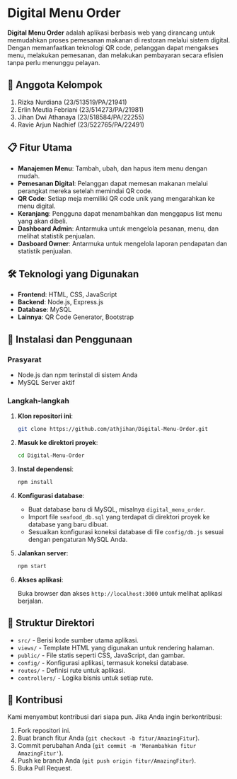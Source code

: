 
# Digital Menu Order

**Digital Menu Order** adalah aplikasi berbasis web yang dirancang untuk memudahkan proses pemesanan makanan di restoran melalui sistem digital. Dengan memanfaatkan teknologi QR code, pelanggan dapat mengakses menu, melakukan pemesanan, dan melakukan pembayaran secara efisien tanpa perlu menunggu pelayan.

## 👥 Anggota Kelompok

1. Rizka Nurdiana (23/513519/PA/21941)
2. Erlin Meutia Febriani (23/514273/PA/21981)
3. Jihan Dwi Athanaya (23/518584/PA/22255)
4. Ravie Arjun Nadhief (23/522765/PA/22491)

## 📋 Fitur Utama

* **Manajemen Menu**: Tambah, ubah, dan hapus item menu dengan mudah.
* **Pemesanan Digital**: Pelanggan dapat memesan makanan melalui perangkat mereka setelah memindai QR code.
* **QR Code**: Setiap meja memiliki QR code unik yang mengarahkan ke menu digital.
* **Keranjang**: Pengguna dapat menambahkan dan menggapus list menu yang akan dibeli.
* **Dashboard Admin**: Antarmuka untuk mengelola pesanan, menu, dan melihat statistik penjualan.
* **Dasboard Owner**: Antarmuka untuk mengelola laporan pendapatan dan statistik penjualan.

## 🛠️ Teknologi yang Digunakan

* **Frontend**: HTML, CSS, JavaScript
* **Backend**: Node.js, Express.js
* **Database**: MySQL
* **Lainnya**: QR Code Generator, Bootstrap

## 🚀 Instalasi dan Penggunaan

### Prasyarat

* Node.js dan npm terinstal di sistem Anda
* MySQL Server aktif

### Langkah-langkah

1. **Klon repositori ini**:

   ```bash
   git clone https://github.com/athjihan/Digital-Menu-Order.git
   ```

2. **Masuk ke direktori proyek**:

   ```bash
   cd Digital-Menu-Order
   ```

3. **Instal dependensi**:

   ```bash
   npm install
   ```

4. **Konfigurasi database**:

   * Buat database baru di MySQL, misalnya `digital_menu_order`.
   * Import file `seafood_db.sql` yang terdapat di direktori proyek ke database yang baru dibuat.
   * Sesuaikan konfigurasi koneksi database di file `config/db.js` sesuai dengan pengaturan MySQL Anda.

5. **Jalankan server**:

   ```bash
   npm start
   ```

6. **Akses aplikasi**:

   Buka browser dan akses `http://localhost:3000` untuk melihat aplikasi berjalan.

## 📁 Struktur Direktori

* `src/` - Berisi kode sumber utama aplikasi.
* `views/` - Template HTML yang digunakan untuk rendering halaman.
* `public/` - File statis seperti CSS, JavaScript, dan gambar.
* `config/` - Konfigurasi aplikasi, termasuk koneksi database.
* `routes/` - Definisi rute untuk aplikasi.
* `controllers/` - Logika bisnis untuk setiap rute.


## 🤝 Kontribusi

Kami menyambut kontribusi dari siapa pun. Jika Anda ingin berkontribusi:

1. Fork repositori ini.
2. Buat branch fitur Anda (`git checkout -b fitur/AmazingFitur`).
3. Commit perubahan Anda (`git commit -m 'Menambahkan fitur AmazingFitur'`).
4. Push ke branch Anda (`git push origin fitur/AmazingFitur`).
5. Buka Pull Request.
